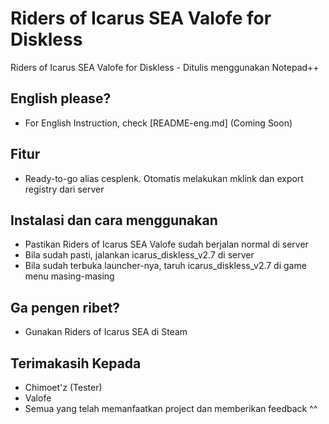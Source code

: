 # Riders of Icarus SEA Valofe for Diskless

Riders of Icarus SEA Valofe for Diskless - Ditulis menggunakan Notepad++

## English please?

- For English Instruction, check [README-eng.md] (Coming Soon)

## Fitur

- Ready-to-go alias cesplenk. Otomatis melakukan mklink dan export registry dari server

## Instalasi dan cara menggunakan

- Pastikan Riders of Icarus SEA Valofe sudah berjalan normal di server
- Bila sudah pasti, jalankan icarus_diskless_v2.7 di server
- Bila sudah terbuka launcher-nya, taruh icarus_diskless_v2.7 di game menu masing-masing

## Ga pengen ribet?

- Gunakan Riders of Icarus SEA di Steam

## Terimakasih Kepada

- Chimoet'z (Tester)
- Valofe
- Semua yang telah memanfaatkan project dan memberikan feedback ^^
